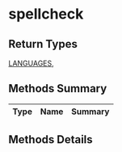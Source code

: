 #  spellcheck

## **Return Types**
[LANGUAGES](./LANGUAGES.md),

## Methods Summary

| Type                                                  | Name                    | Summary                                                                                                           |
| ----------------------------------------------------- | ----------------------- | ----------------------------------------------------------------------------------------------------------------- |

## Methods Details


